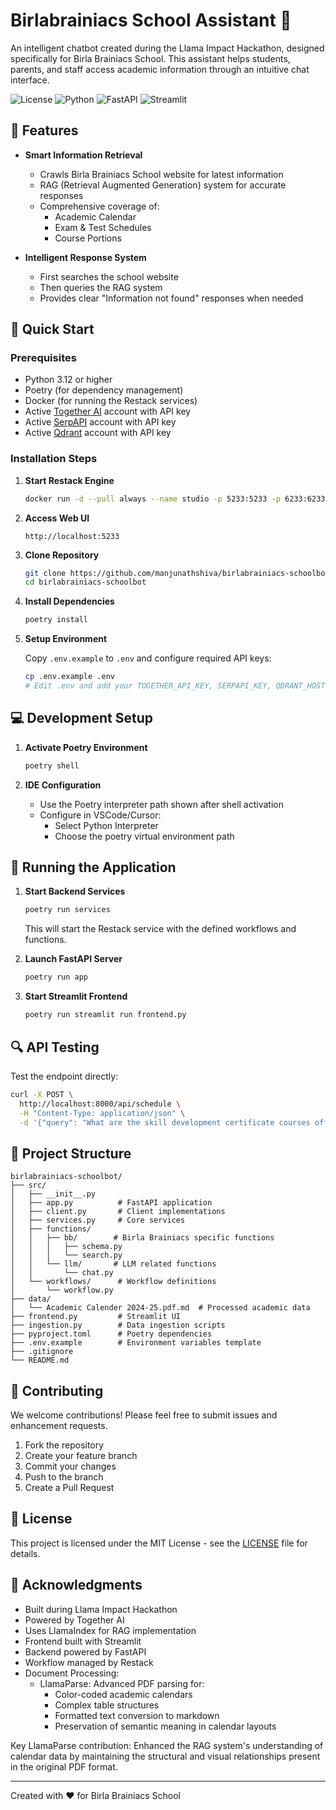 # Birlabrainiacs School Assistant  🏫

An intelligent chatbot created during the Llama Impact Hackathon, designed specifically for Birla Brainiacs School. 
This assistant helps students, parents, and staff access academic information through an intuitive chat interface.

![License](https://img.shields.io/badge/license-MIT-blue.svg)
![Python](https://img.shields.io/badge/python-v3.12+-blue.svg)
![FastAPI](https://img.shields.io/badge/FastAPI-green)
![Streamlit](https://img.shields.io/badge/Streamlit-red)

## 🌟 Features

- **Smart Information Retrieval**
   - Crawls Birla Brainiacs School website for latest information
   - RAG (Retrieval Augmented Generation) system for accurate responses
   - Comprehensive coverage of:
      - Academic Calendar
      - Exam & Test Schedules
      - Course Portions

- **Intelligent Response System**
   - First searches the school website
   - Then queries the RAG system
   - Provides clear "Information not found" responses when needed

## 🚀 Quick Start

### Prerequisites

- Python 3.12 or higher
- Poetry (for dependency management)
- Docker (for running the Restack services)
- Active [Together AI](https://together.ai) account with API key
- Active [SerpAPI](https://serpapi.com) account with API key
- Active [Qdrant](https://qdrant.tech) account with API key

### Installation Steps

1. **Start Restack Engine**

   ```bash
   docker run -d --pull always --name studio -p 5233:5233 -p 6233:6233 -p 7233:7233 ghcr.io/restackio/engine:main
   ```

2. **Access Web UI**

   ```
   http://localhost:5233
   ```

3. **Clone Repository**

   ```bash
   git clone https://github.com/manjunathshiva/birlabrainiacs-schoolbot
   cd birlabrainiacs-schoolbot
   ```

4. **Install Dependencies**

   ```bash
   poetry install
   ```

5. **Setup Environment**

   Copy `.env.example` to `.env` and configure required API keys:

   ```bash
   cp .env.example .env
   # Edit .env and add your TOGETHER_API_KEY, SERPAPI_KEY, QDRANT_HOST and QDRANT_API_KEY
   ```

## 💻 Development Setup

1. **Activate Poetry Environment**

   ```bash
   poetry shell
   ```

2. **IDE Configuration**
   - Use the Poetry interpreter path shown after shell activation
   - Configure in VSCode/Cursor:
      - Select Python Interpreter
      - Choose the poetry virtual environment path

## 🎯 Running the Application

1. **Start Backend Services**

   ```bash
   poetry run services
   ```
   This will start the Restack service with the defined workflows and functions.

2. **Launch FastAPI Server**

   ```bash
   poetry run app
   ```

3. **Start Streamlit Frontend**

   ```bash
   poetry run streamlit run frontend.py
   ```

## 🔍 API Testing

Test the endpoint directly:

```bash
curl -X POST \
  http://localhost:8000/api/schedule \
  -H "Content-Type: application/json" \
  -d '{"query": "What are the skill development certificate courses offered by School ?", "count": 1}'
```

## 📁 Project Structure

```
birlabrainiacs-schoolbot/
├── src/
│   ├── __init__.py
│   ├── app.py          # FastAPI application
│   ├── client.py       # Client implementations
│   ├── services.py     # Core services
│   ├── functions/
│   │   ├── bb/        # Birla Brainiacs specific functions
│   │   │   ├── schema.py
│   │   │   └── search.py
│   │   └── llm/       # LLM related functions
│   │       └── chat.py
│   └── workflows/      # Workflow definitions
│       └── workflow.py
├── data/
│   └── Academic Calender 2024-25.pdf.md  # Processed academic data
├── frontend.py         # Streamlit UI
├── ingestion.py        # Data ingestion scripts
├── pyproject.toml      # Poetry dependencies
├── .env.example        # Environment variables template
├── .gitignore
└── README.md
```

## 🤝 Contributing

We welcome contributions! Please feel free to submit issues and enhancement requests.

1. Fork the repository
2. Create your feature branch
3. Commit your changes
4. Push to the branch
5. Create a Pull Request

## 📄 License

This project is licensed under the MIT License - see the [LICENSE](LICENSE) file for details.

## 🙏 Acknowledgments

- Built during Llama Impact Hackathon
- Powered by Together AI
- Uses LlamaIndex for RAG implementation
- Frontend built with Streamlit
- Backend powered by FastAPI
- Workflow managed by Restack
- Document Processing:
  - LlamaParse: Advanced PDF parsing for:
    - Color-coded academic calendars
    - Complex table structures
    - Formatted text conversion to markdown
    - Preservation of semantic meaning in calendar layouts

Key LlamaParse contribution: Enhanced the RAG system's understanding of calendar data by maintaining the structural and visual relationships present in the original PDF format.

---
Created with ❤️ for Birla Brainiacs School
